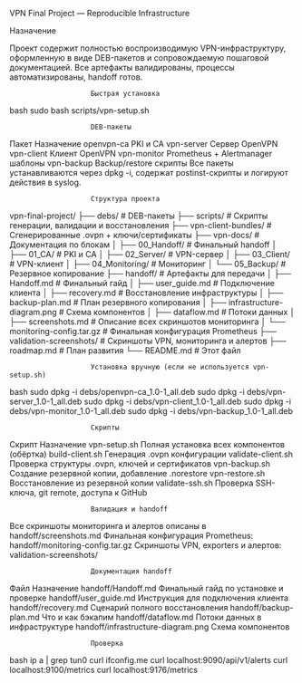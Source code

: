 VPN Final Project — Reproducible Infrastructure

Назначение

Проект содержит полностью воспроизводимую VPN-инфраструктуру, оформленную в виде DEB-пакетов и сопровождаемую пошаговой документацией. Все артефакты валидированы, процессы автоматизированы, handoff готов.

                        Быстрая установка

bash
sudo bash scripts/vpn-setup.sh

                        DEB-пакеты
Пакет	                                Назначение
openvpn-ca	                    PKI и CA
vpn-server	                    Сервер OpenVPN
vpn-client	                    Клиент OpenVPN
vpn-monitor	                    Prometheus + Alertmanager шаблоны
vpn-backup	                    Backup/restore скрипты
Все пакеты устанавливаются через dpkg -i, содержат postinst-скрипты и логируют действия в syslog.

                        Структура проекта
vpn-final-project/
├── debs/                      # DEB-пакеты
├── scripts/                   # Скрипты генерации, валидации и восстановления
├── vpn-client-bundles/        # Сгенерированные .ovpn + ключи/сертификаты
├── vpn-docs/                  # Документация по блокам
│   ├── 00_Handoff/            # Финальный handoff
│   ├── 01_CA/                 # PKI и CA
│   ├── 02_Server/             # VPN-сервер
│   ├── 03_Client/             # VPN-клиент
│   ├── 04_Monitoring/         # Мониторинг
│   └── 05_Backup/             # Резервное копирование
├── handoff/                   # Артефакты для передачи
│   ├── Handoff.md             # Финальный гайд
│   ├── user_guide.md          # Подключение клиента
│   ├── recovery.md            # Восстановление инфраструктуры
│   ├── backup-plan.md         # План резервного копирования
│   ├── infrastructure-diagram.png # Схема компонентов
│   ├── dataflow.md            # Потоки данных
│   ├── screenshots.md         # Описание всех скриншотов мониторинга
│   └── monitoring-config.tar.gz # Финальная конфигурация Prometheus
├── validation-screenshots/    # Скриншоты VPN, мониторинга и алертов
├── roadmap.md                 # План развития
└── README.md                  # Этот файл

                        Установка вручную (если не используется vpn-setup.sh)
bash
sudo dpkg -i debs/openvpn-ca_1.0-1_all.deb
sudo dpkg -i debs/vpn-server_1.0-1_all.deb
sudo dpkg -i debs/vpn-client_1.0-1_all.deb
sudo dpkg -i debs/vpn-monitor_1.0-1_all.deb
sudo dpkg -i debs/vpn-backup_1.0-1_all.deb

                        Скрипты
Скрипт	                                Назначение
vpn-setup.sh	               Полная установка всех компонентов (обёртка)
build-client.sh	               Генерация .ovpn конфигурации
validate-client.sh	           Проверка структуры .ovpn, ключей и сертификатов
vpn-backup.sh	               Создание резервной копии, добавление .norestore
vpn-restore.sh	               Восстановление из резервной копии
validate-ssh.sh	               Проверка SSH-ключа, git remote, доступа к GitHub

                        Валидация и handoff
Все скриншоты мониторинга и алертов описаны в handoff/screenshots.md
Финальная конфигурация Prometheus: handoff/monitoring-config.tar.gz
Скриншоты VPN, exporters и алертов: validation-screenshots/

                        Документация handoff
Файл	                                                            Назначение
handoff/Handoff.md	                                    Финальный гайд по установке и проверке
handoff/user_guide.md	                                Инструкция для подключения клиента
handoff/recovery.md	                                    Сценарий полного восстановления
handoff/backup-plan.md	                                Что и как бэкапим
handoff/dataflow.md	                                    Потоки данных в инфраструктуре
handoff/infrastructure-diagram.png	                    Схема компонентов

                        Проверка

bash
ip a | grep tun0
curl ifconfig.me
curl localhost:9090/api/v1/alerts
curl localhost:9100/metrics
curl localhost:9176/metrics
